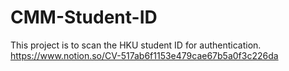 # CMM-Student-ID
This project is to scan the HKU student ID for authentication.
https://www.notion.so/CV-517ab6f1153e479cae67b5a0f3c226da
